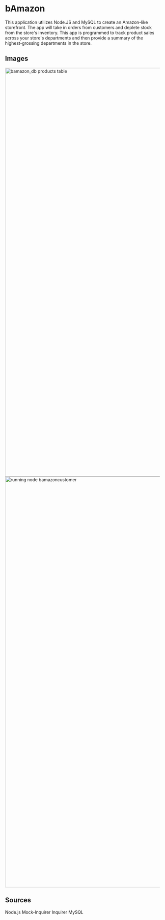 # bAmazon
This application utilizes Node.JS and MySQL to create an Amazon-like storefront. The app will take in orders from customers and deplete stock from the store's inventory. This app is programmed to track product sales across your store's departments and then provide a summary of the highest-grossing departments in the store. 


## Images
<img width="1327" alt="bamazon_db products table" src="https://user-images.githubusercontent.com/38147387/45262453-c9318980-b3cb-11e8-9452-606628c39150.png">

<img width="1335" alt="running node bamazoncustomer" src="https://user-images.githubusercontent.com/38147387/45262456-ce8ed400-b3cb-11e8-8341-08023b815797.png">

## Sources
Node.js
Mock-Inquirer
Inquirer
MySQL
